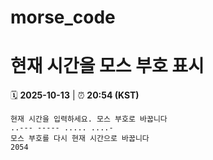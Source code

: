 # morse_code
# 현재 시간을 모스 부호 표시
<!-- MORSE_TIME_START -->
🗓️ **2025-10-13** | ⏰ **20:54 (KST)**

```
현재 시간을 입력하세요. 모스 부호로 바꿉니다
..--- ----- ..... ....-
모스 부호를 다시 현재 시간으로 바꿉니다
2054
```
<!-- MORSE_TIME_END -->
